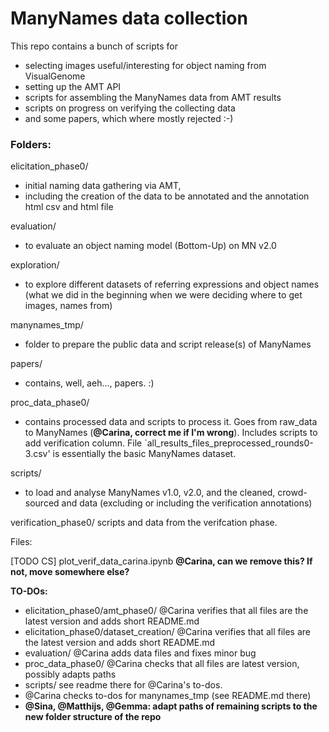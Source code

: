 
# ManyNames data collection

This repo contains a bunch of scripts for
* selecting images useful/interesting for object naming from VisualGenome
* setting up the AMT API
* scripts for assembling the ManyNames data from AMT results
* scripts on progress on verifying the collecting data
* and some papers, which where mostly rejected :-)

### Folders:

elicitation_phase0/

- initial naming data gathering via AMT, 
- including the creation of the data to be annotated and the annotation html csv and html file

evaluation/

- to evaluate an object naming model (Bottom-Up) on MN v2.0

exploration/

- to explore different datasets of referring expressions and object names (what we did in the beginning when we were deciding where to get images, names from)

manynames_tmp/

- folder to prepare the public data and script release(s) of ManyNames

papers/

- contains, well, aeh..., papers. :) 

proc_data_phase0/

- contains processed data and scripts to process it. Goes from raw_data to ManyNames (**@Carina, correct me if I'm wrong**). Includes scripts to add verification column. File `all_results_files_preprocessed_rounds0-3.csv' is essentially the basic ManyNames dataset.

scripts/

- to load and analyse ManyNames v1.0, v2.0, and the cleaned, crowd-sourced and data (excluding or including the verification annotations)

verification_phase0/	scripts and data from the verifcation phase. 

Files:

[TODO CS] plot_verif_data_carina.ipynb  **@Carina, can we remove this? If not, move somewhere else?**

**TO-DOs:**

- elicitation_phase0/amt_phase0/ @Carina verifies that all files are the latest version and adds short README.md
- elicitation_phase0/dataset_creation/  @Carina verifies that all files are the latest version and adds short README.md
- evaluation/ @Carina adds data files and fixes minor bug
- proc_data_phase0/ @Carina checks that all files are latest version, possibly adapts paths
- scripts/ see readme there for @Carina's to-dos.
- @Carina checks to-dos for manynames_tmp (see README.md there)
- **@Sina, @Matthijs, @Gemma: adapt paths of remaining scripts to the new folder structure of the repo**